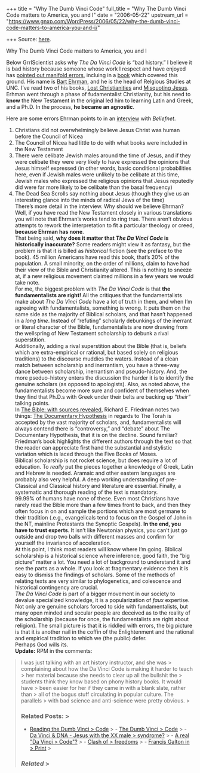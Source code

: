 +++
title = "Why The Dumb Vinci Code"
full_title = "Why The Dumb Vinci Code matters to America, you and I"
date = "2006-05-22"
upstream_url = "https://www.gnxp.com/WordPress/2006/05/22/why-the-dumb-vinci-code-matters-to-america-you-and-i/"

+++
Source: [here](https://www.gnxp.com/WordPress/2006/05/22/why-the-dumb-vinci-code-matters-to-america-you-and-i/).

Why The Dumb Vinci Code matters to America, you and I

Below GrrlScientist asks why *The Da Vinci Code* is “bad history.” I believe it is bad history because someone whose work I respect and have enjoyed has [pointed out manifold errors](http://www.beliefnet.com/story/167/story_16783_1.html), incluing in a [book](https://www.amazon.com/exec/obidos/ASIN/0195181409/geneexpressio-20/) which covered this ground. His name is [Bart Ehrman](http://www.unc.edu/depts/rel_stud/faculty/Ehrman1.html), and he is the head of Relgious Studies at UNC. I’ve read two of his books, [Lost Christianities](https://www.amazon.com/exec/obidos/ASIN/0195182499/geneexpressio-20/002-9630596-4996830) and [Misquoting Jesus](https://www.amazon.com/exec/obidos/ASIN/0060738170/geneexpressio-20/002-9630596-4996830). Erhman went through a phase of fudamentalist Christianity, but his need to **know** the New Testament in the original led him to learning Latin and Greek, and a Ph.D. In the process, **he became an agnostic**.

  
Here are some errors Ehrman points to in an [interview](http://www.beliefnet.com/story/167/story_16783.html) with *Beliefnet*.  
1) Christians did not overwhelmingly believe Jesus Christ was human before the Council of Nicea  
2) The Council of Nicea had little to do with what books were included in the New Testament  
3) There were celibate Jewish males around the time of Jesus, and if they were celibate they were very likely to have expressed the opinions that Jesus himself expressed (in other words, basic conditional probabilities here, even if Jewish males were unlikely to be celibate at this time, Jewish males who expressed the religious opinions that Jesus reputedly did were far more likely to be celibate than the basal frequency)  
4) The Dead Sea Scrolls say nothing about Jesus (though they give us an interesting glance into the minds of radical Jews of the time)  
There’s more detail in the interview. Why should we believe Ehrman? Well, if you have read the New Testament closely in various translations you will note that Ehrman’s works tend to ring true. There aren’t obvious attempts to rework the interpretation to fit a particular theology or creed, **because Ehrman has none**.  
That being said, **why does it matter that *The Da Vinci Code* is historically inaccurate?** Some readers might view it as fantasy, but the problem is that it is billed as *historical* fiction (see the preface to the book). 45 million Americans have read this book, that’s 20% of the population. A small minority, on the order of millions, claim to have had their view of the Bible and Christianity altered. This is nothing to sneeze at, if a new religious movement claimed millions in a few years we would take note.  
For me, the biggest problem with *The Da Vinci Code* is that **the fundamentalists are right!** All the critiques that the fundamentalists make about *The Da Vinci Code* have a lot of truth in them, and when I’m agreeing with fundamentalists, something is wrong. It puts them on the same side as the majority of Biblical scholars, and that hasn’t happened in a *long time*. Instead of “refuting” scholarly debunkings of the inerrant or literal character of the Bible, fundamentalists are now drawing from the wellspring of New Testament scholarship to debunk a rival superstition.  
Additionally, adding a rival superstition about the Bible (that is, beliefs which are extra-empirical or rational, but based solely on religious traditions) to the discourse muddies the waters. Instead of a clean match between scholarship and inerrantism, you have a three-way dance between scholarship, inerrantism and pseudo-history. And, the more pseduo-history enters the discussion the harder it is to identify the genuine scholars (as opposed to apologists). Also, as noted above, the fundamentalists become more sure and confident of themselves when they find that Ph.D.s with Greek under their belts are backing up *“their”* talking points.  
In [The Bible: with sources revealed](https://www.amazon.com/exec/obidos/ASIN/0060530693/geneexpressio-20/002-9630596-4996830), Richard E. Friedman notes two things: [The Documentary Hypothesis](https://en.wikipedia.org/wiki/Documentary_hypothesis#Background_to_the_hypothesis) in regards to The Torah is accepted by the vast majority of scholars, and, fundamentalists will always contend there is “controversy,” and “debate” about The Documentary Hypothesis, that it is on the decline. Sound familiar? Friedman’s book highlights the different authors through the text so that the reader can appreciate first hand the substantial and stylistic variation which is laced through the Five Books of Moses.  
Biblical scholarship is not rocket science, but does require a lot of education. To *really* put the pieces together a knowledge of Greek, Latin and Hebrew is needed. Aramaic and other eastern languages are probably also very helpful. A deep working understanding of pre-Classical and Classical history and literature are essential. Finally, a systematic and thorough reading of the text is mandatory.  
99.99% of humans have none of these. Even most Christians have rarely read the Bible more than a few times front to back, and then they often focus in on and sample the portions which are most germane to their tradition (.e.g., evangelicals tend to focus on the Gospel of John in the NT, mainline Protestants the Synoptic Gospels). **In the end, you have to trust experts**. It isn’t like Newtonian physics, you can’t just go outside and drop two balls with different masses and confirm for yourself the invariance of acceleration.  
At this point, I think most readers will know where I’m going. BIblical scholarship is a historical science where inference, good faith, the “big picture” matter a lot. You need a lot of background to understand it and see the parts as a whole. If you look at fragmentary evidence then it is easy to dismiss the findings of scholars. Some of the methods of relating texts are very similar to phylogenetics, and colescence and historical contingency are crucial.  
*The Da Vinci Code* is part of a bigger movement in our society to devalue specialized knowledge, it is a popularization of *faux* expertise. Not only are genuine scholars forced to side with fundamentalists, but many open minded and secular people are deceived as to the reality of the scholarship (because for once, the fundamentalists are right about religion). The small picture is that it is riddled with errors, the big picture is that it is another nail in the coffin of the Enlightenment and the rational and empirical tradition to which we (the public) defer.  
Perhaps God wills its.  
**Update:** RPM in the comments:

> I was just talking with an art history instructor, and she was > complaining about how the Da Vinci Code is making it harder to teach > her material because she needs to clear up all the bullshit the > students think they know based on phony history books. It would have > been easier for her if they came in with a blank slate, rather than > all of the bogus stuff circulating in popular culture. The parallels > with bad science and anti-science were pretty obvious. >
> ### Related Posts: >
> - [Reading the Dumb Vinci >   Code](https://www.gnxp.com/WordPress/2006/05/22/reading-the-dumb-vinci-code/) > - [The Dumb Vinci >   Code](https://www.gnxp.com/WordPress/2006/05/22/the-dumb-vinci-code/) > - [Da Vinci & DNA - Jesus with the XX male >   syndrome?](https://www.gnxp.com/WordPress/2006/05/22/da-vinci-dna-jesus-with-the-xx-male-syndrome/) > - [A real "Da Vinci >   Code"?](https://www.gnxp.com/WordPress/2008/01/14/a-real-da-vinci-code/) > - [Clash of >   freedoms](https://www.gnxp.com/WordPress/2006/04/18/clash-of-freedoms/) > - [Francis Galton in >   Print](https://www.gnxp.com/WordPress/2006/06/21/francis-galton-in-print/) >
> ### *Related* >
> [](https://www.addtoany.com/add_to/facebook?linkurl=https%3A%2F%2Fwww.gnxp.com%2FWordPress%2F2006%2F05%2F22%2Fwhy-the-dumb-vinci-code-matters-to-america-you-and-i%2F&linkname=Why%20The%20Dumb%20Vinci%20Code%20matters%20to%20America%2C%20you%20and%20I "Facebook")[](https://www.addtoany.com/add_to/twitter?linkurl=https%3A%2F%2Fwww.gnxp.com%2FWordPress%2F2006%2F05%2F22%2Fwhy-the-dumb-vinci-code-matters-to-america-you-and-i%2F&linkname=Why%20The%20Dumb%20Vinci%20Code%20matters%20to%20America%2C%20you%20and%20I "Twitter")[](https://www.addtoany.com/add_to/email?linkurl=https%3A%2F%2Fwww.gnxp.com%2FWordPress%2F2006%2F05%2F22%2Fwhy-the-dumb-vinci-code-matters-to-america-you-and-i%2F&linkname=Why%20The%20Dumb%20Vinci%20Code%20matters%20to%20America%2C%20you%20and%20I "Email")[](https://www.addtoany.com/share)
